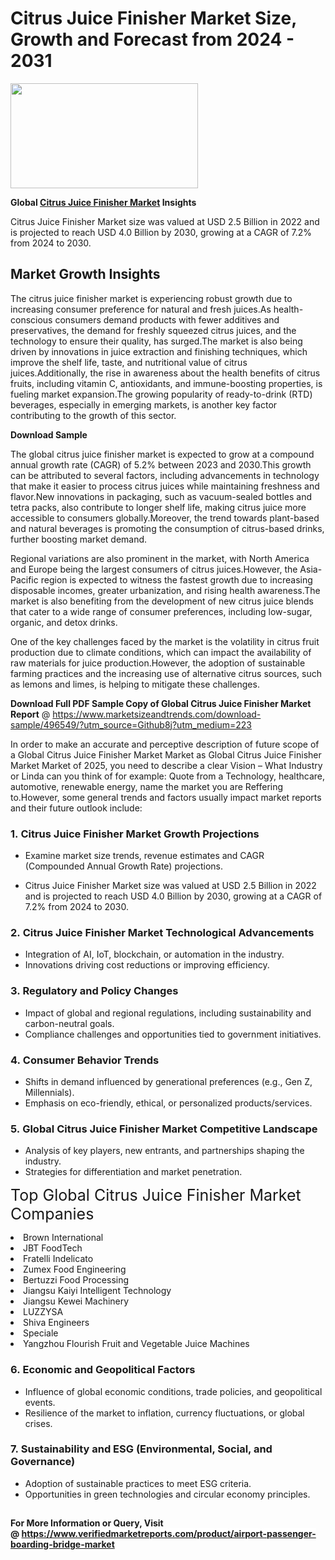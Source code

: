 <H1>Citrus Juice Finisher Market Size, Growth and Forecast from 2024 - 2031</H1><img class="aligncenter size-medium wp-image-584254" src="https://thirdeyenews.in/wp-content/uploads/2024/09/Global-Market-Research-300x168.jpeg" alt="" width="300" height="168" /><p><strong>Global&nbsp;<a href="https://www.marketsizeandtrends.com/download-sample/496549/?utm_source=Github8j?utm_medium=223">Citrus Juice Finisher Market</a> Insights</strong></p><p>Citrus Juice Finisher Market size was valued at USD 2.5 Billion in 2022 and is projected to reach USD 4.0 Billion by 2030, growing at a CAGR of 7.2% from 2024 to 2030.</p><p><h2>Market Growth Insights</h2> <p>The citrus juice finisher market is experiencing robust growth due to increasing consumer preference for natural and fresh juices.As health-conscious consumers demand products with fewer additives and preservatives, the demand for freshly squeezed citrus juices, and the technology to ensure their quality, has surged.The market is also being driven by innovations in juice extraction and finishing techniques, which improve the shelf life, taste, and nutritional value of citrus juices.Additionally, the rise in awareness about the health benefits of citrus fruits, including vitamin C, antioxidants, and immune-boosting properties, is fueling market expansion.The growing popularity of ready-to-drink (RTD) beverages, especially in emerging markets, is another key factor contributing to the growth of this sector.</p> <p><strong>Download Sample</strong></p> <p>The global citrus juice finisher market is expected to grow at a compound annual growth rate (CAGR) of 5.2% between 2023 and 2030.This growth can be attributed to several factors, including advancements in technology that make it easier to process citrus juices while maintaining freshness and flavor.New innovations in packaging, such as vacuum-sealed bottles and tetra packs, also contribute to longer shelf life, making citrus juice more accessible to consumers globally.Moreover, the trend towards plant-based and natural beverages is promoting the consumption of citrus-based drinks, further boosting market demand.</p> <p>Regional variations are also prominent in the market, with North America and Europe being the largest consumers of citrus juices.However, the Asia-Pacific region is expected to witness the fastest growth due to increasing disposable incomes, greater urbanization, and rising health awareness.The market is also benefiting from the development of new citrus juice blends that cater to a wide range of consumer preferences, including low-sugar, organic, and detox drinks.</p> <p>One of the key challenges faced by the market is the volatility in citrus fruit production due to climate conditions, which can impact the availability of raw materials for juice production.However, the adoption of sustainable farming practices and the increasing use of alternative citrus sources, such as lemons and limes, is helping to mitigate these challenges.</p> <p><span class=""><strong>Download Full PDF Sample Copy of Global Citrus Juice Finisher Market Report</strong> @ <a href="https://www.marketsizeandtrends.com/download-sample/496549/?utm_source=Github8j?utm_medium=223" target="_blank">https://www.marketsizeandtrends.com/download-sample/496549/?utm_source=Github8j?utm_medium=223</a></span></p><p>In order to make an accurate and perceptive description of future scope of a Global&nbsp;Citrus Juice Finisher Market Market as Global&nbsp;Citrus Juice Finisher Market Market of 2025, you need to describe a clear Vision &ndash; What Industry or Linda can you think of for example: Quote from a Technology, healthcare, automotive, renewable energy, name the market you are Reffering to.However, some general trends and factors usually impact market reports and their future outlook include:</p><h3>1.&nbsp;<strong>Citrus Juice Finisher Market Growth Projections</strong></h3><ul><li>Examine market size trends, revenue estimates and CAGR (Compounded Annual Growth Rate) projections.</li><li><p>Citrus Juice Finisher Market size was valued at USD 2.5 Billion in 2022 and is projected to reach USD 4.0 Billion by 2030, growing at a CAGR of 7.2% from 2024 to 2030.</p></li></ul><h3>2.&nbsp;<strong>Citrus Juice Finisher Market Technological Advancements</strong></h3><ul><li>Integration of AI, IoT, blockchain, or automation in the industry.</li><li>Innovations driving cost reductions or improving efficiency.</li></ul><h3>3.&nbsp;<strong>Regulatory and Policy Changes</strong></h3><ul><li>Impact of global and regional regulations, including sustainability and carbon-neutral goals.</li><li>Compliance challenges and opportunities tied to government initiatives.</li></ul><h3>4.&nbsp;<strong>Consumer Behavior Trends</strong></h3><ul><li>Shifts in demand influenced by generational preferences (e.g., Gen Z, Millennials).</li><li>Emphasis on eco-friendly, ethical, or personalized products/services.</li></ul><h3>5.&nbsp;<strong>Global Citrus Juice Finisher Market Competitive Landscape</strong></h3><ul><li>Analysis of key players, new entrants, and partnerships shaping the industry.</li><li>Strategies for differentiation and market penetration.</li></ul><p data-pm-slice="1 1 []"><span style="color: inherit; font-family: inherit; font-size: 25px;">Top Global Citrus Juice Finisher Market Companies</span></p><div class="" data-test-id=""><p><li>Brown International</li><li> JBT FoodTech</li><li> Fratelli Indelicato</li><li> Zumex Food Engineering</li><li> Bertuzzi Food Processing</li><li> Jiangsu Kaiyi Intelligent Technology</li><li> Jiangsu Kewei Machinery</li><li> LUZZYSA</li><li> Shiva Engineers</li><li> Speciale</li><li> Yangzhou Flourish Fruit and Vegetable Juice Machines</li></p></div><h3>6.&nbsp;<strong>Economic and Geopolitical Factors</strong></h3><ul><li>Influence of global economic conditions, trade policies, and geopolitical events.</li><li>Resilience of the market to inflation, currency fluctuations, or global crises.</li></ul><h3>7.&nbsp;<strong>Sustainability and ESG (Environmental, Social, and Governance)</strong></h3><ul><li>Adoption of sustainable practices to meet ESG criteria.</li><li>Opportunities in green technologies and circular economy principles.</li></ul><h2><strong style="font-size: 14px;">For More Information or Query, Visit @&nbsp;</strong><a style="background-color: #ffffff; font-size: 14px;" href="https://www.marketsizeandtrends.com/report/citrus-juice-finisher-market/" target="_blank">https://www.verifiedmarketreports.com/product/airport-passenger-boarding-bridge-market</a></h2>
